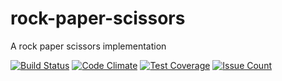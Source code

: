 rock-paper-scissors
===================

A rock paper scissors implementation

[![Build Status](https://travis-ci.org/modernmaster/rock-paper-scissors.svg?branch=master)][travis]
[![Code Climate](https://codeclimate.com/github/modernmaster/rock-paper-scissors/badges/gpa.svg)][codeclimate]
[![Test Coverage](https://codeclimate.com/github/modernmaster/rock-paper-scissors/badges/coverage.svg)][coverage]
[![Issue Count](https://codeclimate.com/github/modernmaster/rock-paper-scissors/badges/issue_count.svg)][issues]

[travis]: http://travis-ci.org/modernmaster/rock-paper-scissors
[codeclimate]: https://codeclimate.com/github/modernmaster/rock-paper-scissors
[coverage]: https://codeclimate.com/github/modernmaster/rock-paper-scissors/coverage
[issues]: https://codeclimate.com/github/modernmaster/rock-paper-scissors

